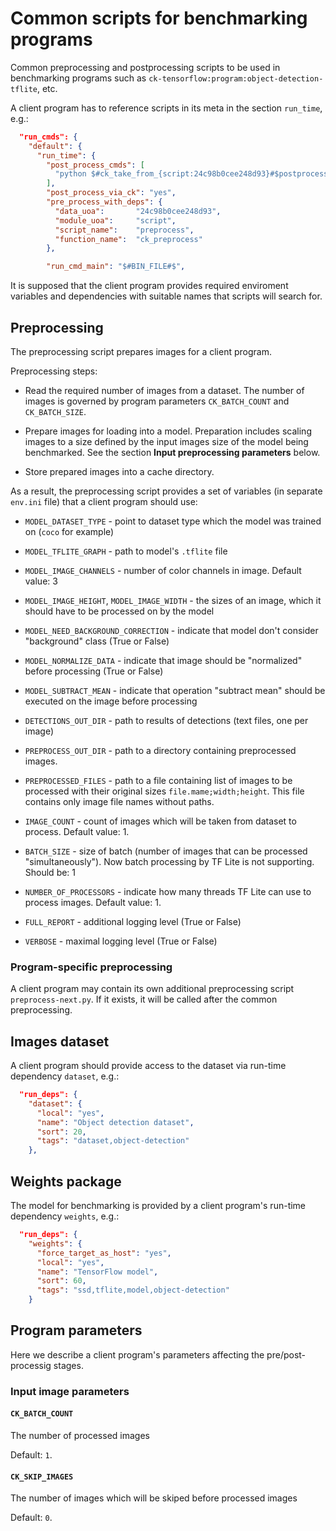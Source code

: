 # Common scripts for benchmarking programs

Common preprocessing and postprocessing scripts to be used in benchmarking
programs such as `ck-tensorflow:program:object-detection-tflite`, etc.

A client program has to reference scripts in its meta in the section `run_time`, e.g.:

```json
  "run_cmds": {
    "default": {
      "run_time": {
        "post_process_cmds": [
          "python $#ck_take_from_{script:24c98b0cee248d93}#$postprocess.py"
        ],
        "post_process_via_ck": "yes",
        "pre_process_with_deps": {
          "data_uoa":       "24c98b0cee248d93",
          "module_uoa":     "script",
          "script_name":    "preprocess",
          "function_name":  "ck_preprocess"
        },

        "run_cmd_main": "$#BIN_FILE#$",
```

It is supposed that the client program provides required enviroment variables and dependencies with suitable names that scripts will search for.


## Preprocessing

The preprocessing script prepares images for a client program.

Preprocessing steps:

- Read the required number of images from a dataset. The number of images is governed by program parameters `CK_BATCH_COUNT` and `CK_BATCH_SIZE`.
  
- Prepare images for loading into a model. Preparation includes scaling images to a size defined by the input images size of the model being benchmarked. See the section **Input preprocessing parameters** below.

- Store prepared images into a cache directory.

As a result, the preprocessing script provides a set of variables (in separate `env.ini` file) that a client program should use:

- `MODEL_DATASET_TYPE` - point to dataset type which the model was trained on (`coco` for example)
- `MODEL_TFLITE_GRAPH` - path to model's `.tflite` file
- `MODEL_IMAGE_CHANNELS` - number of color channels in image. Default value: 3
- `MODEL_IMAGE_HEIGHT`, `MODEL_IMAGE_WIDTH` - the sizes of an image, which it should have to be processed on by the model
- `MODEL_NEED_BACKGROUND_CORRECTION` - indicate that model don't consider "background" class (True or False)
- `MODEL_NORMALIZE_DATA` - indicate that image should be "normalized" before processing (True or False)
- `MODEL_SUBTRACT_MEAN` - indicate that operation "subtract mean" should be executed on the image before processing

- `DETECTIONS_OUT_DIR` - path to results of detections (text files, one per image)
- `PREPROCESS_OUT_DIR` - path to a directory containing preprocessed images.
- `PREPROCESSED_FILES` - path to a file containing list of images to be processed with their original sizes `file.mame;width;height`. This file contains only image file names without paths.

- `IMAGE_COUNT` - count of images which will be taken from dataset to process. Default value: 1.
- `BATCH_SIZE` - size of batch (number of images that can be processed "simultaneously"). Now batch processing by TF Lite is not supporting. Should be: 1

- `NUMBER_OF_PROCESSORS` - indicate how many threads TF Lite can use to process images. Default value: 1.
- `FULL_REPORT` - additional logging level (True or False)
- `VERBOSE` - maximal logging level (True or False)


### Program-specific preprocessing

A client program may contain its own additional preprocessing script  `preprocess-next.py`. If it exists, it will be called after the common preprocessing.

## Images dataset

A client program should provide access to the dataset via run-time dependency `dataset`, e.g.:

```json
  "run_deps": {
    "dataset": {
      "local": "yes",
      "name": "Object detection dataset",
      "sort": 20,
      "tags": "dataset,object-detection"
    },
```

## Weights package

The model for benchmarking is provided by a client program's run-time dependency `weights`, e.g.:

```json
  "run_deps": {
    "weights": {
      "force_target_as_host": "yes",
      "local": "yes",
      "name": "TensorFlow model",
      "sort": 60,
      "tags": "ssd,tflite,model,object-detection"
    }
```


## Program parameters

Here we describe a client program's parameters affecting the pre/post-processig stages.

### Input image parameters



#### `CK_BATCH_COUNT`

The number of processed images

Default: `1`.

#### `CK_SKIP_IMAGES`

The number of images which will be skiped before processed images

Default: `0`.
